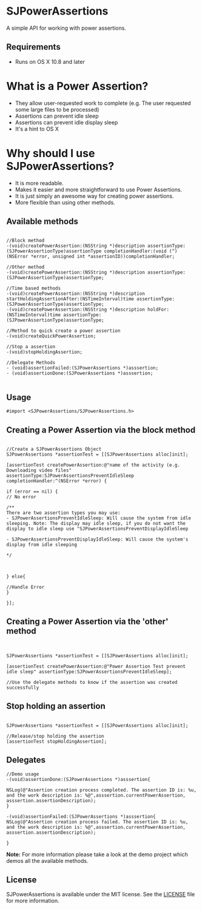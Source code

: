 SJPowerAssertions
=================
A simple API for working with power assertions.

## Requirements
- Runs on OS X 10.8 and later

# What is a Power Assertion?
- They allow user-requested work to complete (e.g. The user requested some large files to be processed)
- Assertions can prevent idle sleep
- Assertions can prevent idle display sleep
- It's a hint to OS X

# Why should I use SJPowerAssertions?

- It is more readable.
- Makes it easier and more straightforward to use Power Assertions.
- It is just simply an awesome way for creating power assertions.
- More flexible than using other methods.

## Available methods

```objc

//Block method
-(void)createPowerAssertion:(NSString *)description assertionType:(SJPowerAssertionType)assertionType completionHandler:(void (^) (NSError *error, unsigned int *assertionID))completionHandler;

//Other method
-(void)createPowerAssertion:(NSString *)description assertionType:(SJPowerAssertionType)assertionType;

//Time based methods
-(void)createPowerAssertion:(NSString *)description startHoldingAssertionAfter:(NSTimeInterval)time assertionType:(SJPowerAssertionType)assertionType;
-(void)createPowerAssertion:(NSString *)description holdFor:(NSTimeInterval)time assertionType:(SJPowerAssertionType)assertionType;

//Method to quick create a power assertion
-(void)createQuickPowerAssertion;

//Stop a assertion 
-(void)stopHoldingAssertion;

//Delegate Methods
- (void)assertionFailed:(SJPowerAssertions *)asssertion;
- (void)assertionDone:(SJPowerAssertions *)asssertion;


```


## Usage

```
#import <SJPowerAssertions/SJPowerAssertions.h>

```

## Creating a Power Assertion via the block method
```objc

//Create a SJPowerAssertions Object
SJPowerAssertions *assertionTest = [[SJPowerAssertions alloc]init];

[assertionTest createPowerAssertion:@"name of the activity (e.g. Downloading video files" assertionType:SJPowerAssertionsPreventIdleSleep completionHandler:^(NSError *error) {

if (error == nil) {
// No error

/**
There are two assertion types you may use:
- SJPowerAssertionsPreventIdleSleep: Will cause the system from idle sleeping. Note: The display may idle sleep, if you do not want the display to idle sleep use "SJPowerAssertionsPreventDisplayIdleSleep

- SJPowerAssertionsPreventDisplayIdleSleep: Will cause the system's display from idle sleeping

*/



} else{

//Handle Error
}

}];

```

## Creating a Power Assertion via the 'other' method
```objc


SJPowerAssertions *assertionTest = [[SJPowerAssertions alloc]init];

[assertionTest createPowerAssertion:@"Power Assertion Test prevent idle sleep" assertionType:SJPowerAssertionsPreventIdleSleep];

//Use the delegate methods to know if the assertion was created successfully

```

## Stop holding an assertion

```objc

SJPowerAssertions *assertionTest = [[SJPowerAssertions alloc]init];

//Release/stop holding the assertion
[assertionTest stopHoldingAssertion];

```

## Delegates 

```objc
//Demo usage 
-(void)assertionDone:(SJPowerAssertions *)asssertion{

NSLog(@"Assertion creation process completed. The assertion ID is: %u, and the work description is: %@",asssertion.currentPowerAssertion, asssertion.assertionDescription);
}

-(void)assertionFailed:(SJPowerAssertions *)asssertion{
NSLog(@"Assertion creation process failed. The assertion ID is: %u, and the work description is: %@",asssertion.currentPowerAssertion, asssertion.assertionDescription);

}
```

**Note:** For more information please take a look at the demo project which demos all the available methods.
## License

SJPowerAssertions is available under the MIT license. See the [LICENSE](https://github.com/SoneeJohn/SJPowerAssertions/blob/master/LICENSE) file for more information.
